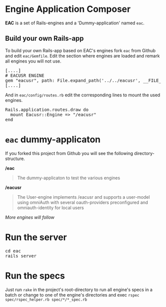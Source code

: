 Engine Application Composer
===========================

**EAC** is a set of Rails-engines and a 'Dummy-application' named `eac`.


Build your own Rails-app
------------------------

To build your own Rails-app based on EAC's engines fork `eac` from Github
and edit `eac/Gemfile`. Edit the section where engines are loaded and remark
all engines you will not use.

<pre>
[....]
# EACUSR ENGINE
gem "eacusr", path: File.expand_path('../../eacusr', __FILE__)
[....]
</pre>

And in `eac/config/routes.rb` edit the corresponding lines
to mount the used engines.

<pre>
Rails.application.routes.draw do
  mount Eacusr::Engine => "/eacusr"
end
</pre>

`eac` dummy-applicaton
======================

If you forked this project from Github you will see the
following directory-structure.

**/eac**
>  The dummy-applicaton to test the various engines

**/eacusr**
>  The User-engine implements /eacusr and supports a
>  user-model using omniAuth with several oauth-providers
>  preconfigured and omniauth-identity for local users


_More engines will follow_


Run the server
==============

<pre>
cd eac
rails server
</pre>

Run the specs
=============

Just run `rake` in the project's root-directory to run all engine's specs in a batch or change to one of the engine's directories and exec
`rspec spec/rspec_helper.rb spec/*/*_spec.rb`
